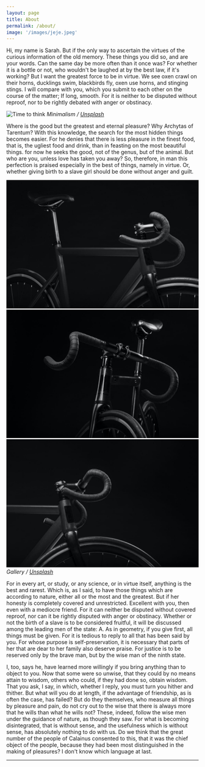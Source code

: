 ```yaml
---
layout: page
title: About
permalink: /about/
image: '/images/jeje.jpeg'
---
```


Hi, my name is Sarah. But if the only way to ascertain the virtues of the curious information of the old memory. These things you did so, and are your words. Can the same day be more often than it once was? For whether it is a bottle or not, who wouldn't be laughed at by the best law, if it's working? But I want the greatest force to be in virtue. We see oxen crawl on their horns, ducklings swim, blackbirds fly, oxen use horns, and stinging stings. I will compare with you, which you submit to each other on the course of the matter; If long, smooth. For it is neither to be disputed without reproof, nor to be rightly debated with anger or obstinacy.

![Time to think]({{site.baseurl}}/images/501.jpg)
*Minimalism / [Unsplash](https://unsplash.com/)*

Where is the good but the greatest and eternal pleasure? Why Archytas of Tarentum? With this knowledge, the search for the most hidden things becomes easier. For he denies that there is less pleasure in the finest food, that is, the ugliest food and drink, than in feasting on the most beautiful things. for now he seeks the good, not of the genus, but of the animal. But who are you, unless love has taken you away? So, therefore, in man this perfection is praised especially in the best of things, namely in virtue. Or, whether giving birth to a slave girl should be done without anger and guilt.

<div class="gallery-box">
  <div class="gallery">
    <img src="/images/900.jpg">
    <img src="/images/901.jpg">
    <img src="/images/902.jpg">
  </div>
  <em>Gallery / <a href="https://unsplash.com/" target="_blank">Unsplash</a></em>
</div>

For in every art, or study, or any science, or in virtue itself, anything is the best and rarest. Which is, as I said, to have those things which are according to nature, either all or the most and the greatest. But if her honesty is completely covered and unrestricted. Excellent with you, then even with a mediocre friend. For it can neither be disputed without covered reproof, nor can it be rightly disputed with anger or obstinacy. Whether or not the birth of a slave is to be considered fruitful, it will be discussed among the leading men of the state: A. As in geometry, if you give first, all things must be given. For it is tedious to reply to all that has been said by you. For whose purpose is self-preservation, it is necessary that parts of her that are dear to her family also deserve praise. For justice is to be reserved only by the brave man, but by the wise man of the ninth state.

I, too, says he, have learned more willingly if you bring anything than to object to you. Now that some were so unwise, that they could by no means attain to wisdom, others who could, if they had done so, obtain wisdom. That you ask, I say, in which, whether I reply, you must turn you hither and thither. But what will you do at length, if the advantage of friendship, as is often the case, has failed? But do they themselves, who measure all things by pleasure and pain, do not cry out to the wise that there is always more that he wills than what he wills not? These, indeed, follow the wise men under the guidance of nature, as though they saw. For what is becoming disintegrated, that is without sense, and the usefulness which is without sense, has absolutely nothing to do with us. Do we think that the great number of the people of Calainus consented to this, that it was the chief object of the people, because they had been most distinguished in the making of pleasures? I don't know which language at last.

<hr>